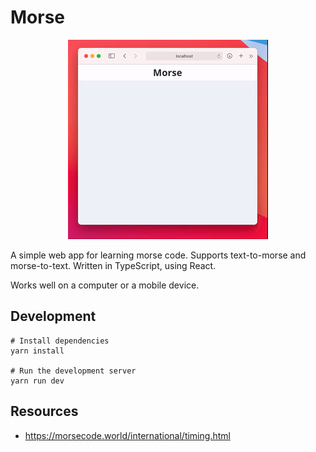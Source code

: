 # Morse

<p align="center">
  <img src="assets/demo.gif">
</p>

A simple web app for learning morse code. Supports text-to-morse and
morse-to-text. Written in TypeScript, using React.

Works well on a computer or a mobile device.

## Development

```shell
# Install dependencies
yarn install

# Run the development server
yarn run dev
```

## Resources

- https://morsecode.world/international/timing.html
